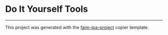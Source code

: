 # Do It Yourself Tools


---
This project was generated with the [faim-ipa-project](https://fmi-faim.github.io/ipa-project-template/) copier template.
